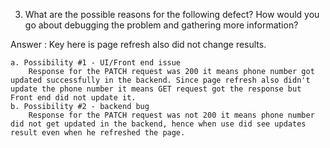 3. What are the possible reasons for the following defect? How would you go about debugging the problem and gathering more information?

Answer : Key here is page refresh also did not change results.

	a. Possibility #1 - UI/Front end issue 
		Response for the PATCH request was 200 it means phone number got updated successfully in the backend. Since page refresh also didn't update the phone number it means GET request got the response but Front end did not update it.
	b. Possibility #2 - backend bug
		Response for the PATCH request was not 200 it means phone number did not get updated in the backend, hence when use did see updates result even when he refreshed the page.